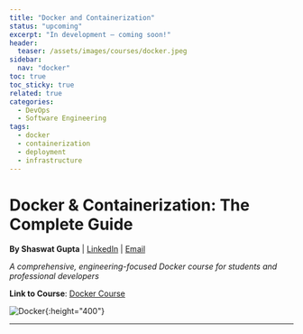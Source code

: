 ```yaml
---
title: "Docker and Containerization"
status: "upcoming"
excerpt: "In development — coming soon!"
header:
  teaser: /assets/images/courses/docker.jpeg
sidebar:
  nav: "docker"
toc: true
toc_sticky: true
related: true
categories:
  - DevOps
  - Software Engineering
tags:
  - docker
  - containerization
  - deployment
  - infrastructure
---
```


# Docker & Containerization: The Complete Guide

**By Shaswat Gupta** | [LinkedIn](https://www.linkedin.com/in/shaswat-gupta/) | [Email](mailto:shagupta@ethz.ch)

_A comprehensive, engineering-focused Docker course for students and professional developers_

**Link to Course**: [Docker Course](https://github.com/Shaswat-G/docker-basics)

![Docker](docker.jpeg){:height="400"}

---
